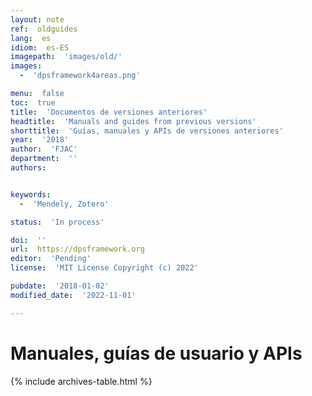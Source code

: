 ```yaml
---
layout: note
ref:  oldguides
lang:  es
idiom:  es-ES
imagepath:  'images/old/'
images:
  -  'dpsframework4areas.png'

menu:  false
toc:  true
title:  'Documentos de versiones anteriores'
headtitle:  'Manuals and guides from previous versions'
shorttitle:  'Guías, manuales y APIs de versiones anteriores'
year:  '2018'
author:  'FJAC'
department:  ''
authors:


keywords:
  -  'Mendely, Zotero'

status:  'In process'

doi:  ''
url:  https://dpsframework.org
editor:  'Pending'
license:  'MIT License Copyright (c) 2022'

pubdate:  '2018-01-02'
modified_date:  '2022-11-01'

---
```


# Manuales, guías de usuario y APIs


{% include archives-table.html %}

